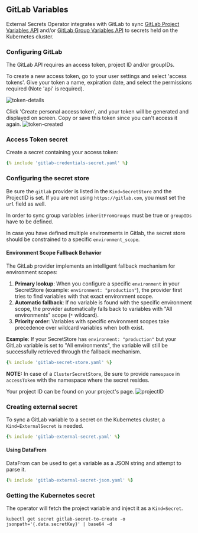 ## GitLab Variables

External Secrets Operator integrates with GitLab to sync [GitLab Project Variables API](https://docs.gitlab.com/ee/api/project_level_variables.html) and/or [GitLab Group Variables API](https://docs.gitlab.com/ee/api/group_level_variables.html) to secrets held on the Kubernetes cluster.

### Configuring GitLab
The GitLab API requires an access token, project ID and/or groupIDs.

To create a new access token, go to your user settings and select 'access tokens'. Give your token a name, expiration date, and select the permissions required (Note 'api' is required).

![token-details](../pictures/screenshot_gitlab_token.png)

Click 'Create personal access token', and your token will be generated and displayed on screen. Copy or save this token since you can't access it again.
![token-created](../pictures/screenshot_gitlab_token_created.png)


### Access Token secret

Create a secret containing your access token:

```yaml
{% include 'gitlab-credentials-secret.yaml' %}
```

### Configuring the secret store
Be sure the `gitlab` provider is listed in the `Kind=SecretStore` and the ProjectID is set. If you are not using `https://gitlab.com`, you must set the `url` field as well.

In order to sync group variables `inheritFromGroups` must be true or `groupIDs` have to be defined.

In case you have defined multiple environments in Gitlab, the secret store should be constrained to a specific `environment_scope`.

#### Environment Scope Fallback Behavior

The GitLab provider implements an intelligent fallback mechanism for environment scopes:

1. **Primary lookup**: When you configure a specific `environment` in your SecretStore (example: `environment: "production"`), the provider first tries to find variables with that exact environment scope.
2. **Automatic fallback**: If no variable is found with the specific environment scope, the provider automatically falls back to variables with "All environments" scope (`*` wildcard).
3. **Priority order**: Variables with specific environment scopes take precedence over wildcard variables when both exist.

**Example**: If your SecretStore has `environment: "production"` but your GitLab variable is set to "All environments", the variable will still be successfully retrieved through the fallback mechanism.

```yaml
{% include 'gitlab-secret-store.yaml' %}
```
**NOTE:** In case of a `ClusterSecretStore`, Be sure to provide `namespace` in `accessToken` with the namespace where the secret resides.

Your project ID can be found on your project's page.
![projectID](../pictures/screenshot_gitlab_projectID.png)

### Creating external secret

To sync a GitLab variable to a secret on the Kubernetes cluster, a `Kind=ExternalSecret` is needed.

```yaml
{% include 'gitlab-external-secret.yaml' %}
```

#### Using DataFrom

DataFrom can be used to get a variable as a JSON string and attempt to parse it.

```yaml
{% include 'gitlab-external-secret-json.yaml' %}
```

### Getting the Kubernetes secret
The operator will fetch the project variable and inject it as a `Kind=Secret`.
```
kubectl get secret gitlab-secret-to-create -o jsonpath='{.data.secretKey}' | base64 -d
```
